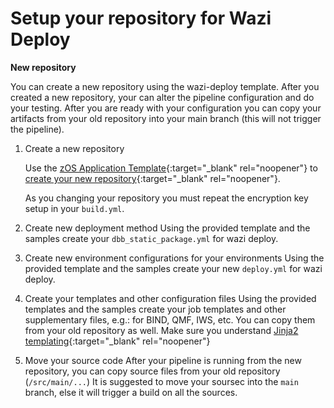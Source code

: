 # Setup your repository for Wazi Deploy

**New repository**

You can create a new repository using the wazi-deploy template. After you created a new repository, your can alter the pipeline configuration and do your testing. After you are ready with your configuration you can copy your artifacts from your old repository into your main branch (this will not trigger the pipeline).

1. Create a new repository

    Use the [zOS Application Template](https://github.ibm.com/cio-ci-cd/zos-application-template){:target="_blank" rel="noopener"} to [create your new repository](../../migration/repository-setup.md){:target="_blank" rel="noopener"}.

    As you changing your repository you must repeat the encryption key setup in your `build.yml`.

2. Create new deployment method
	Using the provided template and the samples create your `dbb_static_package.yml` for wazi deploy.

3. Create new environment configurations for your environments
	Using the provided template and the samples create your new `deploy.yml` for wazi deploy.

4. Create your templates and other configuration files
    Using the provided templates and the samples create your job templates and other supplementary files, e.g.: for BIND, QMF, IWS, etc. You can copy them from your old repository as well. Make sure you understand [Jinja2 templating](https://jinja.palletsprojects.com/en/3.1.x/){:target="_blank" rel="noopener"}

5. Move your source code
    After your pipeline is running from the new repository, you can copy source files from your old repository (`/src/main/...`) It is suggested to move your soursec into the `main` branch, else it will trigger a build on all the sources.